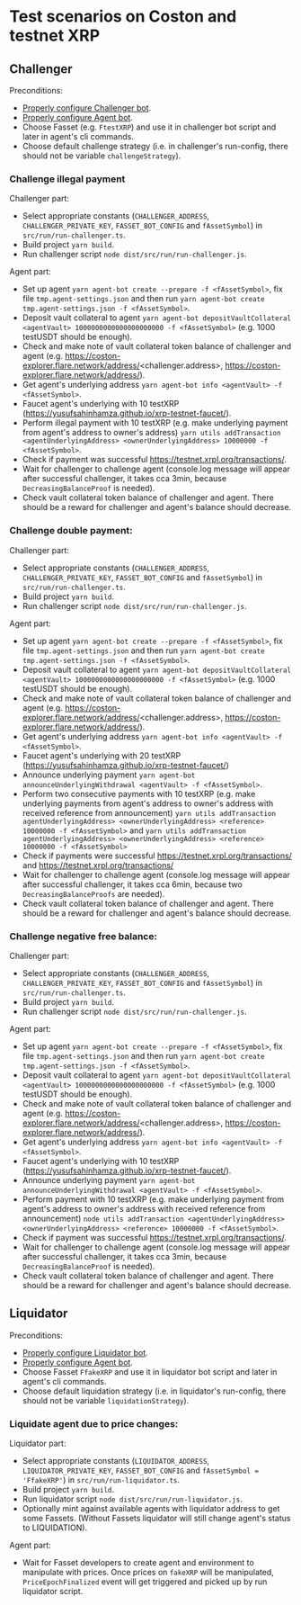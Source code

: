 # Test scenarios on Coston and testnet XRP

## Challenger

Preconditions:
- [Properly configure Challenger bot](https://gitlab.com/flarenetwork/fasset-bots/-/blob/master/README.md#challenger).
- [Properly configure Agent bot](https://gitlab.com/flarenetwork/fasset-bots/-/blob/master/README.md#agent-bot).
- Choose Fasset (e.g. `FtestXRP`) and use it in challenger bot script and later in agent's cli commands.
- Choose default challenge strategy (i.e. in challenger's run-config, there should not be variable `challengeStrategy`).

### Challenge illegal payment
Challenger part:
- Select appropriate constants (`CHALLENGER_ADDRESS`, `CHALLENGER_PRIVATE_KEY`, `FASSET_BOT_CONFIG` and `fAssetSymbol`) in `src/run/run-challenger.ts`.
- Build project `yarn build`.
- Run challenger script `node dist/src/run/run-challenger.js`.

Agent part:
- Set up agent `yarn agent-bot create --prepare -f <fAssetSymbol>`, fix file `tmp.agent-settings.json` and then run `yarn agent-bot create tmp.agent-settings.json -f <fAssetSymbol>`.
- Deposit vault collateral to agent `yarn agent-bot depositVaultCollateral <agentVault> 1000000000000000000000 -f <fAssetSymbol>` (e.g. 1000 testUSDT should be enough).
- Check and make note of vault collateral token balance of challenger and agent (e.g. https://coston-explorer.flare.network/address/<challenger.address>, https://coston-explorer.flare.network/address/<agentVault>).
- Get agent's underlying address `yarn agent-bot info <agentVault> -f <fAssetSymbol>`.
- Faucet agent's underlying with 10 testXRP (https://yusufsahinhamza.github.io/xrp-testnet-faucet/).
- Perform illegal payment with 10 testXRP (e.g. make underlying payment from agent's address to owner's address) `yarn utils addTransaction <agentUnderlyingAddress> <ownerUnderlyingAddress> 10000000 -f <fAssetSymbol>`.
- Check if payment was successful https://testnet.xrpl.org/transactions/<transactionHash>.
- Wait for challenger to challenge agent (console.log message will appear after successful challenger, it takes cca 3min, because `DecreasingBalanceProof` is needed).
- Check vault collateral token balance of challenger and agent. There should be a reward for challenger and agent's balance should decrease.

### Challenge double payment:
Challenger part:
- Select appropriate constants (`CHALLENGER_ADDRESS`, `CHALLENGER_PRIVATE_KEY`, `FASSET_BOT_CONFIG` and `fAssetSymbol`) in `src/run/run-challenger.ts`.
- Build project `yarn build`.
- Run challenger script `node dist/src/run/run-challenger.js`.

Agent part:
- Set up agent `yarn agent-bot create --prepare -f <fAssetSymbol>`, fix file `tmp.agent-settings.json` and then run `yarn agent-bot create tmp.agent-settings.json -f <fAssetSymbol>`.
- Deposit vault collateral to agent `yarn agent-bot depositVaultCollateral <agentVault> 1000000000000000000000 -f <fAssetSymbol>` (e.g. 1000 testUSDT should be enough).
- Check and make note of vault collateral token balance of challenger and agent (e.g. https://coston-explorer.flare.network/address/<challenger.address>, https://coston-explorer.flare.network/address/<agentVault>).
- Get agent's underlying address `yarn agent-bot info <agentVault> -f <fAssetSymbol>`.
- Faucet agent's underlying with 20 testXRP (https://yusufsahinhamza.github.io/xrp-testnet-faucet/)
- Announce underlying payment `yarn agent-bot announceUnderlyingWithdrawal <agentVault> -f <fAssetSymbol>`.
- Perform two consecutive payments with 10 testXRP (e.g. make underlying payments from agent's address to owner's address with received reference from announcement)
`yarn utils addTransaction agentUnderlyingAddress> <ownerUnderlyingAddress> <reference> 10000000 -f <fAssetSymbol>` and
`yarn utils addTransaction agentUnderlyingAddress> <ownerUnderlyingAddress> <reference> 10000000 -f <fAssetSymbol>`
- Check if payments were successful https://testnet.xrpl.org/transactions/<transactionHash1> and https://testnet.xrpl.org/transactions/<transactionHash2>
- Wait for challenger to challenge agent (console.log message will appear after successful challenger, it takes cca 6min, because two `DecreasingBalanceProofs` are needed).
- Check vault collateral token balance of challenger and agent. There should be a reward for challenger and agent's balance should decrease.


###  Challenge negative free balance:
Challenger part:
- Select appropriate constants (`CHALLENGER_ADDRESS`, `CHALLENGER_PRIVATE_KEY`, `FASSET_BOT_CONFIG` and `fAssetSymbol`) in `src/run/run-challenger.ts`.
- Build project `yarn build`.
- Run challenger script `node dist/src/run/run-challenger.js`.

Agent part:
- Set up agent `yarn agent-bot create --prepare -f <fAssetSymbol>`, fix file `tmp.agent-settings.json` and then run `yarn agent-bot create tmp.agent-settings.json -f <fAssetSymbol>`.
- Deposit vault collateral to agent `yarn agent-bot depositVaultCollateral <agentVault> 1000000000000000000000 -f <fAssetSymbol>` (e.g. 1000 testUSDT should be enough).
- Check and make note of vault collateral token balance of challenger and agent (e.g. https://coston-explorer.flare.network/address/<challenger.address>, https://coston-explorer.flare.network/address/<agentVault>).
- Get agent's underlying address `yarn agent-bot info <agentVault> -f <fAssetSymbol>`.
- Faucet agent's underlying with 10 testXRP (https://yusufsahinhamza.github.io/xrp-testnet-faucet/).
- Announce underlying payment `yarn agent-bot announceUnderlyingWithdrawal <agentVault> -f <fAssetSymbol>`.
- Perform payment with 10 testXRP (e.g. make underlying payment from agent's address to owner's address with received reference from announcement) `node utils addTransaction <agentUnderlyingAddress> <ownerUnderlyingAddress> <reference> 10000000 -f <fAssetSymbol>`.
- Check if payment was successful https://testnet.xrpl.org/transactions/<transactionHash>.
- Wait for challenger to challenge agent (console.log message will appear after successful challenger, it takes cca 3min, because `DecreasingBalanceProof` is needed).
- Check vault collateral token balance of challenger and agent. There should be a reward for challenger and agent's balance should decrease.


## Liquidator

Preconditions:
- [Properly configure Liquidator bot](https://gitlab.com/flarenetwork/fasset-bots/-/blob/master/README.md#liquidator).
- [Properly configure Agent bot](https://gitlab.com/flarenetwork/fasset-bots/-/blob/master/README.md#agent-bot).
- Choose Fasset `FfakeXRP` and use it in liquidator bot script and later in agent's cli commands.
- Choose default liquidation strategy (i.e. in liquidator's run-config, there should not be variable `liquidationStrategy`).

###  Liquidate agent due to price changes:
Liquidator part:
- Select appropriate constants (`LIQUIDATOR_ADDRESS`, `LIQUIDATOR_PRIVATE_KEY`, `FASSET_BOT_CONFIG` and `fAssetSymbol = 'FfakeXRP'`) in `src/run/run-liquidator.ts`.
- Build project `yarn build`.
- Run liquidator script `node dist/src/run/run-liquidator.js`.
- Optionally mint against available agents with liquidator address to get some Fassets. (Without Fassets liquidator will still change agent's status to LIQUIDATION).

Agent part:
- Wait for Fasset developers to create agent and environment to manipulate with prices. Once prices on `fakeXRP` will be manipulated, `PriceEpochFinalized` event will get triggered and picked up by run liquidator script.
